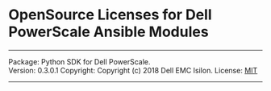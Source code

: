 OpenSource Licenses for Dell PowerScale Ansible Modules
=======================================================================

***
Package: Python SDK for Dell PowerScale.   
Version: 0.3.0.1 
Copyright: Copyright (c) 2018 Dell EMC Isilon.
License: [MIT](https://github.com/Isilon/isilon_sdk_python)  

***